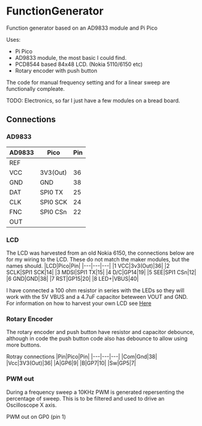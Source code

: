 # FunctionGenerator
Function generator based on an AD9833 module and Pi Pico

Uses:
* Pi Pico
* AD9833 module, the most basic I could find.
* PCD8544 based 84x48 LCD. (Nokia 5110/6150 etc)
* Rotary encoder with push button

The code for manual frequency setting and for a linear sweep are functionally compleate.

TODO:
Electronics, so far I just have a few modules on a bread board.

## Connections

### AD9833
|AD9833|Pico|Pin|
|---|---|---|
|REF|||
|VCC|3V3(Out)|36|
|GND|GND|38|
|DAT|SPI0 TX|25|
|CLK|SPI0 SCK|24|
|FNC|SPI0 CSn|22|
|OUT|||

### LCD
The LCD was harvested from an old Nokia 6150, the connections below are for my wiring to the LCD. These do not match the maker modules, but the names should.
|LCD|Pico|Pin|
|---|---|---|
|1 VCC|3v3(Out)|36|
|2 SCLK|SPI1 SCK|14|
|3 MDSI|SPI1 TX|15|
|4 D/C|GP14|19|
|5 SEE|SPI1 CSn|12|
|6 GND|GND|38|
|7 RST|GP15|20|
|8 LED+|VBUS|40|

I have connected a 100 ohm resistor in series with the LEDs so they will work with the 5V VBUS and a 4.7uF capacitor beteween VOUT and GND.
For information on how to harvest your own LCD see [Here](https://community.element14.com/products/devtools/kinetiskl2freedomboard/w/documents/10856/codewarrior-tutorial-for-frdm-kl25z-zero-cost-84-48-graphical-lcd-for-the-freescale-freedom-board)

### Rotary Encoder
The rotary encoder and push button have resistor and capacitor debounce, although in code the push button code also has debounce to allow using more buttons.

Rotray connections
|Pin|Pico|Pin|
|---|---|---|
|Com|Gnd|38|
|Vcc|3V3(Out)|36|
|A|GP6|9|
|B|GP7|10|
|Sw|GP5|7|

### PWM out
During a frequency sweep a 10KHz PWM is generated repersenting the percentage of sweep. This is to be filtered and used to drive an Oscilloscope X axis.

PWM out on GP0 (pin 1)




